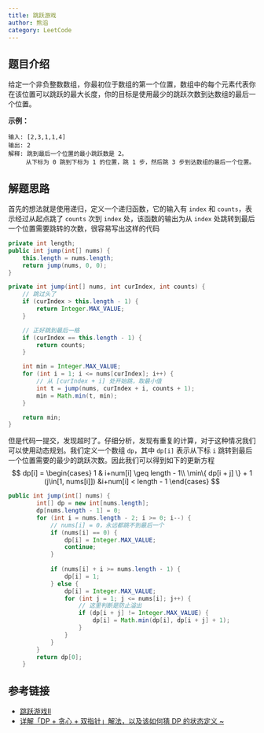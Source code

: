 ```yaml
---
title: 跳跃游戏
author: 熊滔
category: LeetCode
---
```


## 题目介绍

给定一个非负整数数组，你最初位于数组的第一个位置，数组中的每个元素代表你在该位置可以跳跃的最大长度，你的目标是使用最少的跳跃次数到达数组的最后一个位置。

**示例：**

```
输入: [2,3,1,1,4]
输出: 2
解释: 跳到最后一个位置的最小跳跃数是 2。
	 从下标为 0 跳到下标为 1 的位置，跳 1 步，然后跳 3 步到达数组的最后一个位置。
```

## 解题思路

首先的想法就是使用递归，定义一个递归函数，它的输入有 `index` 和 `counts`，表示经过从起点跳了 `counts` 次到 `index` 处，该函数的输出为从 `index` 处跳转到最后一个位置需要跳转的次数，很容易写出这样的代码

```java
private int length;
public int jump(int[] nums) {
    this.length = nums.length;
    return jump(nums, 0, 0);
}

private int jump(int[] nums, int curIndex, int counts) {
    // 跳过头了
    if (curIndex > this.length - 1) {
        return Integer.MAX_VALUE;
    }

    // 正好跳到最后一格
    if (curIndex == this.length - 1) {
        return counts;
    }

    int min = Integer.MAX_VALUE;
    for (int i = 1; i <= nums[curIndex]; i++) {
        // 从 [curIndex + i] 处开始跳，取最小值
        int t = jump(nums, curIndex + i, counts + 1);
        min = Math.min(t, min);
    }

    return min;
}
```

但是代码一提交，发现超时了。仔细分析，发现有重复的计算，对于这种情况我们可以使用动态规划。我们定义一个数组 `dp`，其中 `dp[i]` 表示从下标 `i` 跳转到最后一个位置需要的最少的跳跃次数。因此我们可以得到如下的更新方程
$$
dp[i] = 
\begin{cases}
1 & i+num[i] \geq length - 1\\
\min\{ dp[i + j] \} + 1 (j\in[1, nums[i]]) &i+num[i] < length - 1
\end{cases}
$$

```java
public int jump(int[] nums) {
        int[] dp = new int[nums.length];
        dp[nums.length - 1] = 0;
        for (int i = nums.length - 2; i >= 0; i--) {
            // nums[i] = 0，永远都跳不到最后一个
            if (nums[i] == 0) {
                dp[i] = Integer.MAX_VALUE;
                continue;
            }
            
            if (nums[i] + i >= nums.length - 1) {
                dp[i] = 1;
            } else {
                dp[i] = Integer.MAX_VALUE;
                for (int j = 1; j <= nums[i]; j++) {
                    // 这里判断是防止溢出
                    if (dp[i + j] != Integer.MAX_VALUE) {
                        dp[i] = Math.min(dp[i], dp[i + j] + 1);
                    }
                }
            }
        }
        return dp[0];
    }
```

## 参考链接

- [跳跃游戏II](https://leetcode-cn.com/problems/jump-game-ii/)
- [详解「DP + 贪心 + 双指针」解法，以及该如何猜 DP 的状态定义 ~](https://leetcode-cn.com/problems/jump-game-ii/solution/xiang-jie-dp-tan-xin-shuang-zhi-zhen-jie-roh4/)

<Disqus />